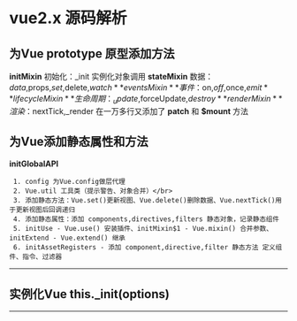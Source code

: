 # vue2.x 源码解析

## 为Vue prototype 原型添加方法
  **initMixin** 初始化：_init 实例化对象调用
  **stateMixin** 数据：$data,$props,$set,$delete,$watch
  **eventsMixin** 事件：$on,$off,$once,$emit
  **lifecycleMixin** 生命周期：_update,$forceUpdate,$destroy
  **renderMixin** 渲染：$nextTick,_render
  在一万多行又添加了 **__patch__** 和 **$mount** 方法
	
## 为Vue添加静态属性和方法
  **initGlobalAPI**
  
     1. config 为Vue.config做层代理
     2. Vue.util 工具类（提示警告、对象合并）</br>
     3. 添加静态方法：Vue.set()更新视图、Vue.delete()删除数据、Vue.nextTick()用于更新视图后回调递归
     4. 添加静态属性：添加 components,directives,filters 静态对象，记录静态组件
     5. initUse - Vue.use() 安装插件、initMixin$1 - Vue.mixin() 合并参数、initExtend - Vue.extend() 继承
     6. initAssetRegisters - 添加 component,directive,filter 静态方法 定义组件、指令、过滤器
---
## 实例化Vue this._init(options)
---
